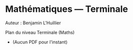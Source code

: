 # Mathématiques — Terminale

Auteur : Benjamin L'Huillier

Plan du niveau Terminale (Maths)

- (Aucun PDF pour l'instant)
